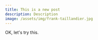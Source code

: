 ```yaml
---
title: This is a new post
description: Description
image: /assets/img/frank-taillandier.jpg
---
```

OK, let's try this.
